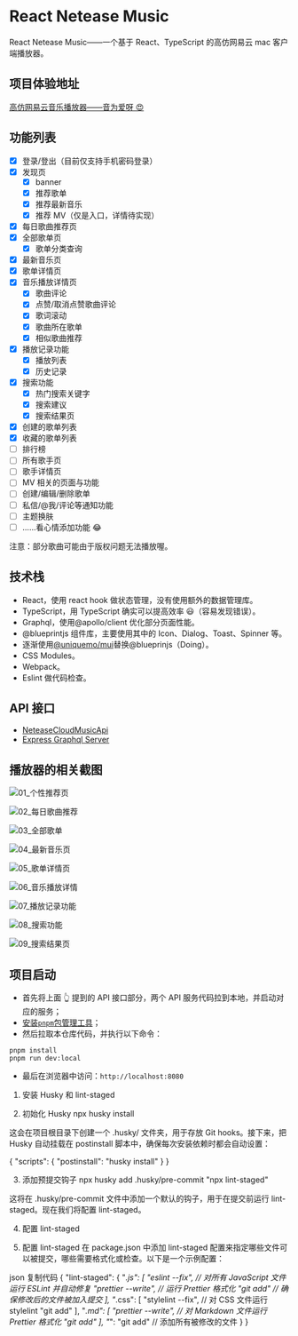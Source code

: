 # React Netease Music

React Netease Music——一个基于 React、TypeScript 的高仿网易云 mac 客户端播放器。

## 项目体验地址

[高仿网易云音乐播放器——音为爱呀 😍](http://www.uniquemo.cn/discovery)

## 功能列表

-   [x] 登录/登出（目前仅支持手机密码登录）
-   [x] 发现页
    -   [x] banner
    -   [x] 推荐歌单
    -   [x] 推荐最新音乐
    -   [x] 推荐 MV（仅是入口，详情待实现）
-   [x] 每日歌曲推荐页
-   [x] 全部歌单页
    -   [x] 歌单分类查询
-   [x] 最新音乐页
-   [x] 歌单详情页
-   [x] 音乐播放详情页
    -   [x] 歌曲评论
    -   [x] 点赞/取消点赞歌曲评论
    -   [x] 歌词滚动
    -   [x] 歌曲所在歌单
    -   [x] 相似歌曲推荐
-   [x] 播放记录功能
    -   [x] 播放列表
    -   [x] 历史记录
-   [x] 搜索功能
    -   [x] 热门搜索关键字
    -   [x] 搜索建议
    -   [x] 搜索结果页
-   [x] 创建的歌单列表
-   [x] 收藏的歌单列表
-   [ ] 排行榜
-   [ ] 所有歌手页
-   [ ] 歌手详情页
-   [ ] MV 相关的页面与功能
-   [ ] 创建/编辑/删除歌单
-   [ ] 私信/@我/评论等通知功能
-   [ ] 主题换肤
-   [ ] ......看心情添加功能 😂

注意：部分歌曲可能由于版权问题无法播放喔。

## 技术栈

-   React，使用 react hook 做状态管理，没有使用额外的数据管理库。
-   TypeScript，用 TypeScript 确实可以提高效率 😃（容易发现错误）。
-   Graphql，使用@apollo/client 优化部分页面性能。
-   @blueprintjs 组件库，主要使用其中的 Icon、Dialog、Toast、Spinner 等。
-   逐渐使用[@uniquemo/mui](https://github.com/uniquemo/mui)替换@blueprinjs（Doing）。
-   CSS Modules。
-   Webpack。
-   Eslint 做代码检查。

## API 接口

-   [NeteaseCloudMusicApi](https://binaryify.github.io/NeteaseCloudMusicApi)
-   [Express Graphql Server](https://github.com/uniquemo/express-graphql-server)

## 播放器的相关截图

![01_个性推荐页](./resources/01_个性推荐页.png)

![02_每日歌曲推荐](./resources/02_每日歌曲推荐.png)

![03_全部歌单](./resources/03_全部歌单.png)

![04_最新音乐页](./resources/04_最新音乐页.png)

![05_歌单详情页](./resources/05_歌单详情页.png)

![06_音乐播放详情](./resources/06_音乐播放详情.png)

![07_播放记录功能](./resources/07_播放记录功能.png)

![08_搜索功能](./resources/08_搜索功能.png)

![09_搜索结果页](./resources/09_搜索结果页.png)

## 项目启动

-   首先将上面 👆 提到的 API 接口部分，两个 API 服务代码拉到本地，并启动对应的服务；
-   [安装`pnpm`包管理工具](https://pnpm.io/installation)；
-   然后拉取本仓库代码，并执行以下命令：

```
pnpm install
pnpm run dev:local
```

-   最后在浏览器中访问：`http://localhost:8080`


1. 安装 Husky 和 lint-staged 

2. 初始化 Husky
    npx husky install

这会在项目根目录下创建一个 .husky/ 文件夹，用于存放 Git hooks。接下来，把 Husky 自动挂载在 postinstall 脚本中，确保每次安装依赖时都会自动设置：


{
  "scripts": {
    "postinstall": "husky install"
  }
}

3. 添加预提交钩子
npx husky add .husky/pre-commit "npx lint-staged"

这将在 .husky/pre-commit 文件中添加一个默认的钩子，用于在提交前运行 lint-staged。现在我们将配置 lint-staged。

4. 配置 lint-staged

4. 配置 lint-staged
在 package.json 中添加 lint-staged 配置来指定哪些文件可以被提交，哪些需要格式化或检查。以下是一个示例配置：

json
复制代码
{
  "lint-staged": {
    "*.js": [
      "eslint --fix",    // 对所有 JavaScript 文件运行 ESLint 并自动修复
      "prettier --write", // 运行 Prettier 格式化
      "git add"           // 确保修改后的文件被加入提交
    ],
    "*.css": [
      "stylelint --fix", // 对 CSS 文件运行 stylelint
      "git add"
    ],
    "*.md": [
      "prettier --write", // 对 Markdown 文件运行 Prettier 格式化
      "git add"
    ],
    "*": "git add"       // 添加所有被修改的文件
  }
}
